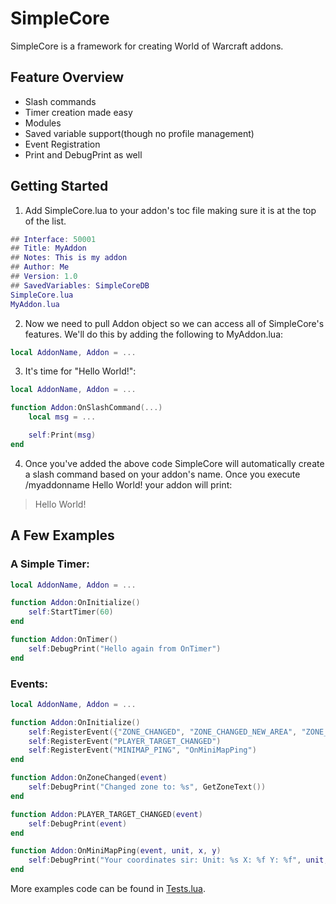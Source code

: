 # SimpleCore

SimpleCore is a framework for creating World of Warcraft addons.

## Feature Overview

- Slash commands
- Timer creation made easy
- Modules
- Saved variable support(though no profile management)
- Event Registration
- Print and DebugPrint as well

## Getting Started

1. Add SimpleCore.lua to your addon's toc file making sure it is at the top of the list.

```lua
## Interface: 50001
## Title: MyAddon
## Notes: This is my addon
## Author: Me
## Version: 1.0
## SavedVariables: SimpleCoreDB
SimpleCore.lua
MyAddon.lua
```
2. Now we need to pull Addon object so we can access all of SimpleCore's features. We'll do this by adding the following to MyAddon.lua:

```lua
local AddonName, Addon = ...
```
3. It's time for "Hello World!":

```lua
local AddonName, Addon = ...

function Addon:OnSlashCommand(...)
    local msg = ...

	self:Print(msg)
end
```
4. Once you've added the above code SimpleCore will automatically create a slash command based on your addon's name. Once you execute /myaddonname Hello World! your addon will print:

> Hello World!

## A Few Examples

### A Simple Timer:

```lua
local AddonName, Addon = ...

function Addon:OnInitialize()
	self:StartTimer(60)
end

function Addon:OnTimer()
	self:DebugPrint("Hello again from OnTimer")
end
```

### Events:

```lua
local AddonName, Addon = ...

function Addon:OnInitialize()
	self:RegisterEvent({"ZONE_CHANGED", "ZONE_CHANGED_NEW_AREA", "ZONE_CHANGED_INDOORS" }, "OnZoneChanged")
	self:RegisterEvent("PLAYER_TARGET_CHANGED")
	self:RegisterEvent("MINIMAP_PING", "OnMiniMapPing")
end

function Addon:OnZoneChanged(event)
	self:DebugPrint("Changed zone to: %s", GetZoneText())
end

function Addon:PLAYER_TARGET_CHANGED(event)
	self:DebugPrint(event)
end

function Addon:OnMiniMapPing(event, unit, x, y)
	self:DebugPrint("Your coordinates sir: Unit: %s X: %f Y: %f", unit, x, y)
end

```

More examples code can be found in [Tests.lua](https://github.com/Soulsbane/SimpleCore/blob/master/Tests.lua).
